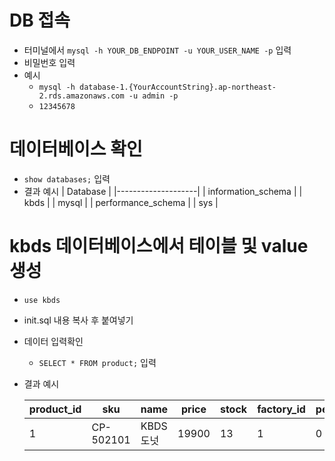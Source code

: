 # DB 접속
- 터미널에서 `mysql -h YOUR_DB_ENDPOINT -u YOUR_USER_NAME -p` 입력
- 비밀번호 입력
- 예시
    - `mysql -h database-1.{YourAccountString}.ap-northeast-2.rds.amazonaws.com -u admin -p`
    - `12345678`

# 데이터베이스 확인
- `show databases;` 입력
- 결과 예시 
    | Database           |
    |--------------------|
    | information_schema |
    | kbds               |
    | mysql              |
    | performance_schema |
    | sys                |

# kbds 데이터베이스에서 테이블 및 value 생성
- `use kbds`
- init.sql 내용 복사 후 붙여넣기
- 데이터 입력확인
    - `SELECT * FROM product;` 입력
- 결과 예시
    
    | product_id | sku       | name| price | stock | factory_id | pending |
    |------------|-----------|------------|-------|-------|------------|---------|
    | 1          | CP-502101 | KBDS도넛 | 19900 | 13    | 1          | 0       |
